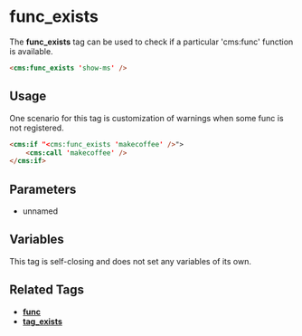 # func_exists

The **func_exists** tag can be used to check if a particular 'cms:func' function is available.
```html
<cms:func_exists 'show-ms' />
```

## Usage

One scenario for this tag is customization of warnings when some func is not registered.<br>

```html
<cms:if "<cms:func_exists 'makecoffee' />">
    <cms:call 'makecoffee' />
</cms:if>
```

## Parameters

* unnamed

## Variables

This tag is self-closing and does not set any variables of its own.

## Related Tags

* [**func**](./func.md)
* [**tag_exists**](./tag_exists.md)
